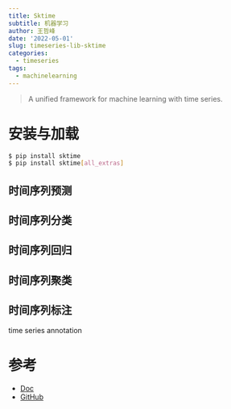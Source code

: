 ```yaml
---
title: Sktime 
subtitle: 机器学习
author: 王哲峰
date: '2022-05-01'
slug: timeseries-lib-sktime
categories:
  - timeseries
tags:
  - machinelearning
---
```


> A unified framework for machine learning with time series.

# 安装与加载

```bash
$ pip install sktime
$ pip install sktime[all_extras]
```

## 时间序列预测



## 时间序列分类


## 时间序列回归


## 时间序列聚类


## 时间序列标注

time series annotation


# 参考

* [Doc](https://www.sktime.org/en/stable/)
* [GitHub](https://github.com/sktime/sktime)
